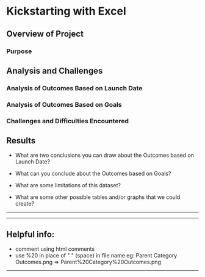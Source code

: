 # Kickstarting with Excel

## Overview of Project

### Purpose

## Analysis and Challenges

### Analysis of Outcomes Based on Launch Date

### Analysis of Outcomes Based on Goals

### Challenges and Difficulties Encountered

## Results

- What are two conclusions you can draw about the Outcomes based on Launch Date?

- What can you conclude about the Outcomes based on Goals?

- What are some limitations of this dataset?

- What are some other possible tables and/or graphs that we could create?

---

---
## Helpful info:
- comment using html comments <!----> <!-- ![](test_img.png) -->
- use %20 in place of " " (space) in file name eg: Parent Category Outcomes.png => Parent%20Category%20Outcomes.png
---
